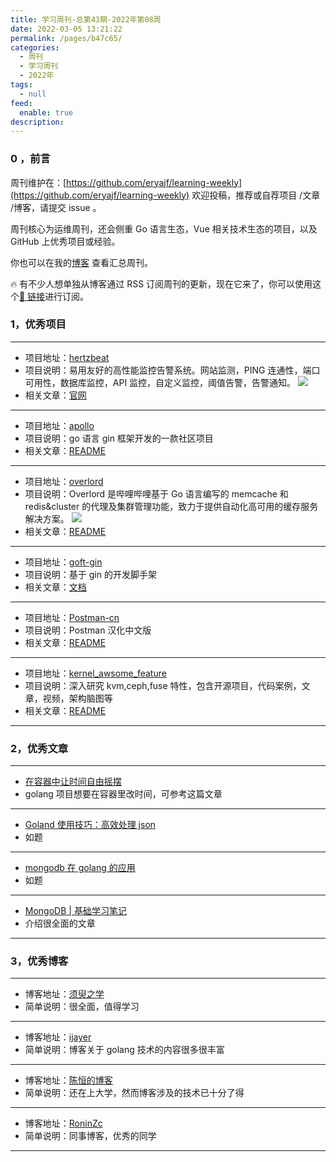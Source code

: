 ```yaml
---
title: 学习周刊-总第43期-2022年第08周
date: 2022-03-05 13:21:22
permalink: /pages/b47c65/
categories:
  - 周刊
  - 学习周刊
  - 2022年
tags:
  - null
feed:
  enable: true
description:
---
```


### 0 ，前言

周刊维护在：[https://github.com/eryajf/learning-weekly](https://github.com/eryajf/learning-weekly) 欢迎投稿，推荐或自荐项目 /文章 /博客，请提交 issue 。

周刊核心为运维周刊，还会侧重 Go 语言生态，Vue 相关技术生态的项目，以及 GitHub 上优秀项目或经验。

你也可以在我的[博客](https://wiki.eryajf.net/learning-weekly/) 查看汇总周刊。

🔥 有不少人想单独从博客通过 RSS 订阅周刊的更新，现在它来了，你可以使用这个[🔗 链接](https://wiki.eryajf.net/learning-weekly.xml)进行订阅。

### 1，优秀项目

---

- 项目地址：[hertzbeat](https://github.com/dromara/hertzbeat)
- 项目说明：易用友好的高性能监控告警系统。网站监测，PING 连通性，端口可用性，数据库监控，API 监控，自定义监控，阈值告警，告警通知。
  ![](http://t.eryajf.net/imgs/2022/02/802eccbe92779a77.png)
- 相关文章：[官网](https://hertzbeat.com/)

---

- 项目地址：[apollo](https://github.com/chalvern/apollo)
- 项目说明：go 语言 gin 框架开发的一款社区项目
- 相关文章：[README](https://github.com/chalvern/apollo#readme)

---

- 项目地址：[overlord](https://github.com/bilibili/overlord)
- 项目说明：Overlord 是哔哩哔哩基于 Go 语言编写的 memcache 和 redis&cluster 的代理及集群管理功能，致力于提供自动化高可用的缓存服务解决方案。
  ![](http://t.eryajf.net/imgs/2022/02/03acadbb0d75437f.gif)
- 相关文章：[README](https://github.com/bilibili/overlord/blob/master/doc/wiki-cn/SUMMARY.md)

---

- 项目地址：[goft-gin](https://github.com/shenyisyn/goft-gin)
- 项目说明：基于 gin 的开发脚手架
- 相关文章：[文档](https://www.yuque.com/jtthink/xrb1ph)

---

- 项目地址：[Postman-cn](https://github.com/hlmd/Postman-cn)
- 项目说明：Postman 汉化中文版
- 相关文章：[README](https://github.com/hlmd/Postman-cn#readme)

---

- 项目地址：[kernel_awsome_feature](https://github.com/0voice/kernel_awsome_feature)
- 项目说明：深入研究 kvm,ceph,fuse 特性，包含开源项目，代码案例，文章，视频，架构脑图等
- 相关文章：[README](https://github.com/0voice/kernel_awsome_feature#readme)

---

### 2，优秀文章

---

- [在容器中让时间自由摇摆](https://int64.me/2020/%E5%9C%A8%E5%AE%B9%E5%99%A8%E4%B8%AD%E8%AE%A9%E6%97%B6%E9%97%B4%E8%87%AA%E7%94%B1%E6%91%87%E6%91%86.html)
- golang 项目想要在容器里改时间，可参考这篇文章

---

- [Goland 使用技巧：高效处理 json](https://mp.weixin.qq.com/s/Nl1DtMMjmkr_NSzNetvecA)
- 如题

---

- [mongodb 在 golang 的应用](https://github.com/leonguo/go/blob/master/db/mongodb/mongo.md)
- 如题

---

- [MongoDB | 基础学习笔记](https://ijayer.github.io/post/tech/db/mongodb/20170612-basic-note/)
- 介绍很全面的文章

---

### 3，优秀博客

---

- 博客地址：[须臾之学](https://blog.xizhibei.me/)
- 简单说明：很全面，值得学习

---

- 博客地址：[ijayer](https://ijayer.github.io/)
- 简单说明：博客关于 golang 技术的内容很多很丰富

---

- 博客地址：[陈恒的博客](https://www.chendan116.com/)
- 简单说明：还在上大学，然而博客涉及的技术已十分了得

---

- 博客地址：[RoninZc](https://www.ronin-zc.com/)
- 简单说明：同事博客，优秀的同学

---
